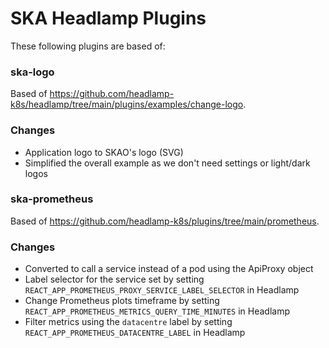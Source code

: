 # SKA Headlamp Plugins

These following plugins are based of:

### ska-logo

Based of https://github.com/headlamp-k8s/headlamp/tree/main/plugins/examples/change-logo.

### Changes

* Application logo to SKAO's logo (SVG)
* Simplified the overall example as we don't need settings or light/dark logos

### ska-prometheus

Based of https://github.com/headlamp-k8s/plugins/tree/main/prometheus.

### Changes

* Converted to call a service instead of a pod using the ApiProxy object
* Label selector for the service set by setting `REACT_APP_PROMETHEUS_PROXY_SERVICE_LABEL_SELECTOR` in Headlamp
* Change Prometheus plots timeframe by setting `REACT_APP_PROMETHEUS_METRICS_QUERY_TIME_MINUTES` in Headlamp
* Filter metrics using the `datacentre` label by setting `REACT_APP_PROMETHEUS_DATACENTRE_LABEL` in Headlamp
